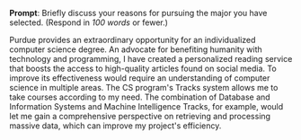 **Prompt**: Briefly discuss your reasons for pursuing the major you have selected. (Respond in _100 words_ or fewer.)

Purdue provides an extraordinary opportunity for an individualized computer science degree. An advocate for benefiting humanity with technology and programming, I have created a personalized reading service that boosts the access to high-quality articles found on social media. To improve its effectiveness would require an understanding of computer science in multiple areas. The CS program's Tracks system allows me to take courses according to my need. The combination of Database and Information Systems and Machine Intelligence Tracks, for example, would let me gain a comprehensive perspective on retrieving and processing massive data, which can improve my project's efficiency.